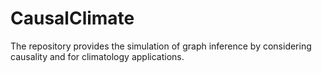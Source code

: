 # CausalClimate

The repository provides the simulation of graph inference by considering causality and for climatology applications. 
